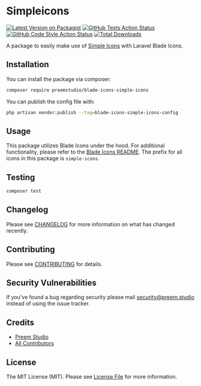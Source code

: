 # Simpleicons

[![Latest Version on Packagist](https://img.shields.io/packagist/v/preemstudio/blade-icons-simple-icons.svg?style=flat-square)](https://packagist.org/packages/preemstudio/blade-icons-simple-icons)
[![GitHub Tests Action Status](https://img.shields.io/github/actions/workflow/status/preemstudio/blade-icons-simple-icons/run-tests.yml?branch=main&label=tests&style=flat-square)](https://github.com/preemstudio/blade-icons-simple-icons/actions?query=workflow%3Arun-tests+branch%3Amain)
[![GitHub Code Style Action Status](https://img.shields.io/github/actions/workflow/status/preemstudio/blade-icons-simple-icons/fix-php-code-style-issues.yml?branch=main&label=code%20style&style=flat-square)](https://github.com/preemstudio/blade-icons-simple-icons/actions?query=workflow%3A"Fix+PHP+code+style+issues"+branch%3Amain)
[![Total Downloads](https://img.shields.io/packagist/dt/preemstudio/blade-icons-simple-icons.svg?style=flat-square)](https://packagist.org/packages/preemstudio/blade-icons-simple-icons)

A package to easily make use of [Simple Icons](https://simpleicons.org/) with Laravel Blade Icons.

## Installation

You can install the package via composer:

```bash
composer require preemstudio/blade-icons-simple-icons
```

You can publish the config file with:

```bash
php artisan vendor:publish --tag=blade-icons-simple-icons-config
```

## Usage

This package utilizes Blade Icons under the hood. For additional functionality, please refer to the [Blade Icons README](https://github.com/PreemStudio/blade-icons). The prefix for all icons in this package is `simple-icons`.

## Testing

```bash
composer test
```

## Changelog

Please see [CHANGELOG](CHANGELOG.md) for more information on what has changed recently.

## Contributing

Please see [CONTRIBUTING](CONTRIBUTING.md) for details.

## Security Vulnerabilities

If you've found a bug regarding security please mail [security@preem.studio](mailto:security@preem.studio) instead of using the issue tracker.

## Credits

- [Preem Studio](https://github.com/PreemStudio)
- [All Contributors](../../contributors)

## License

The MIT License (MIT). Please see [License File](LICENSE.md) for more information.
